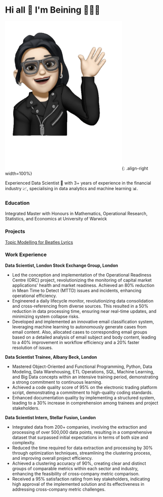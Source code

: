 # Hi all 👋 I'm Beining 👩🏻‍💻

![Avatar](/assets/img/avatar.png){: .align-right width=100%}

Experienced Data Scientist 🚀 with 3+ years of experience in the financial industry 📈, specialising in data analytics and machine learning 📊.

### Education
Integrated Master with Honours in Mathematics, Operational Research, Statistics, and Economics at University of Warwick

### Projects
[Topic Modelling for Beatles Lyrics](https://github.com/BeiningZhang/beatles-lyrics-analysis.git)

### Work Experience
**Data Scientist, London Stock Exchange Group, London**
- Led the conception and implementation of the Operational Readiness Centre (ORC) project, revolutionizing the monitoring of capital market applications' health and market readiness. Achieved an 80% reduction in Mean Time to Detect (MTTD) issues and incidents, enhancing operational efficiency.
- Engineered a daily lifecycle monitor, revolutionizing data consolidation and cross-referencing from diverse sources. This resulted in a 50% reduction in data processing time, ensuring near real-time updates, and minimizing system collapse risks.
- Developed and implemented an innovative email classification system, leveraging machine learning to autonomously generate cases from email content. Also, allocated cases to corresponding email groups based on a detailed analysis of email subject and body content, leading to a 40% improvement in workflow efficiency and a 20% faster resolution of issues.

**Data Scientist Trainee, Albany Beck, London**
- Mastered Object-Oriented and Functional Programming, Python, Data Modeling, Data Warehousing, ETL Operations, SQL, Machine Learning, and Big Data concepts within an intensive training period, demonstrating a strong commitment to continuous learning.
- Achieved a code quality score of 95% on the electronic trading platform script, demonstrating a commitment to high-quality coding standards.
- Enhanced documentation quality by implementing a structured system, leading to a 30% increase in comprehension among trainees and project stakeholders.

**Data Scientist Intern, Stellar Fusion, London**
- Integrated data from 200+ companies, involving the extraction and processing of over 500,000 data points, resulting in a comprehensive dataset that surpassed initial expectations in terms of both size and complexity.
- Reduced the time required for data extraction and processing by 30% through optimization techniques, streamlining the clustering process, and improving overall project efficiency.
- Achieved a clustering accuracy of 90%, creating clear and distinct groups of comparable metrics within each sector and industry, enhancing the feasibility of cross-company metric comparison.
- Received a 95% satisfaction rating from key stakeholders, indicating high approval of the implemented solution and its effectiveness in addressing cross-company metric challenges. 


